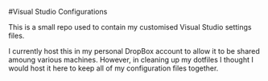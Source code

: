 #Visual Studio Configurations

This is a small repo used to contain my customised Visual Studio settings files.

I currently host this in my personal DropBox account to allow it to be shared amoung various machines.  However, in cleaning up my dotfiles I thought I would host it here to keep all of my configuration files together.
